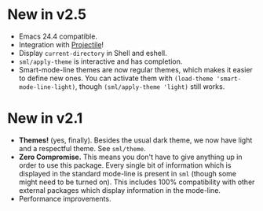 New in v2.5
===========
- Emacs 24.4 compatible.
- Integration with [Projectile](https://github.com/bbatsov/projectile)!
- Display `current-directory` in Shell and eshell.
- `sml/apply-theme` is interactive and has completion.
- Smart-mode-line themes are now regular themes, which makes it easier to define new ones. You can activate them with `(load-theme 'smart-mode-line-light)`, though `(sml/apply-theme 'light)` still works.

New in v2.1
===========
- **Themes!** (yes, finally). Besides the usual dark theme, we now have
light and a respectful theme. See `sml/theme`.
- **Zero Compromise.** This means you don't have to
give anything up in order to use this package. Every single bit of
information which is displayed in the standard mode-line is present in
`sml` (though some might need to be turned on). This includes 100%
compatibility with other external packages which display information
in the mode-line.
- Performance improvements.

